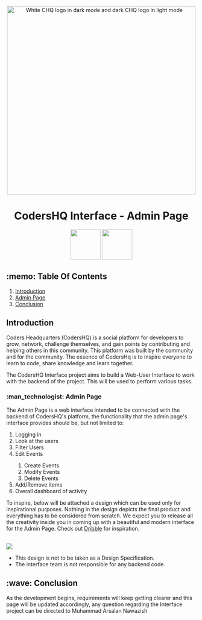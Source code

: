 <p align="center">
    <picture>
        <source media="(prefers-color-scheme: dark)" srcset="https://www.arsal.xyz/CHQAssets/CHQLogo.png">
        <img alt="White CHQ logo in dark mode and dark CHQ logo in light mode" src="https://www.arsal.xyz/CHQAssets/CHQLogoYellow.png" width=500px>
    </picture>
 <h1 align="center">CodersHQ Interface - Admin Page</h1>
</p>

<p align="center">
 <a href="https://opensource.org/licenses/MIT" target="_blank"><img width="80" src="https://img.shields.io/badge/License-MIT-red.svg"></a>
 <a href="https://discord.gg/X3vZZxK3KQ" target="_blank"><img width="80" src="https://img.shields.io/badge/Discord-%237289DA.svg?style=for-the-badge&logo=discord&logoColor=white"></a>
</p>

<h2>:memo: Table Of Contents</h2>
<ol>
  <li><a href="#introduction">Introduction</a></li>
  <li><a href="#adminpage">Admin Page</a></li>
  <li><a href="#conclusion">Conclusion</a></li>
</ol>

<h2 id="introduction">Introduction</h2>
<p>Coders Headquarters (CodersHQ) is a social platform for developers to grow, network, challenge themselves, and gain points by contributing and helping others in this community. This platform was built by the community and for the community. The essence of CodersHq is to inspire everyone to learn to code, share knowledge and learn together. <br/>

The CodersHQ Interface project aims to build a Web-User Interface to work with the backend of the project. This will be used to perform various tasks.</p>

<h3 id="adminpage">:man_technologist: Admin Page</h3>
<p> The Admin Page is a web interface intended to be connected with the backend of CodersHQ's platform, the functionality that the admin page's interface provides should be, but not limited to:
  <ol>
    <li>Logging in</li>
    <li>Look at the users</li>
    <li>Filter Users</li>
    <li>Edit Events</li>
    <ol>
        <li>Create Events</li>
        <li>Modify Events</li>
        <li>Delete Events</li>
    </ol>
    <li>Add/Remove items</li>
    <li>Overall dashboard of activity</li>
  </ol>
To inspire, below will be attached a design which can be used only for inspirational purposes. Nothing in the design depicts the final product and everything has to be considered from scratch. We expect you to release all the creativity inside you in coming up with a beautiful and modern interface for the Admin Page. Check out <a href="https://dribbble.com/" target="_blank">Dribble</a> for inspiration. </p>

<br>

<img src="https://www.arsal.xyz/CHQAssets/CHQ-AdminPage.png">
<p align="center">
    <uL>
        <li>This design is not to be taken as a Design Specification.</li>
        <li>The interface team is not responsible for any backend code.</li>
    </ul>
</p>



<h2 id="conclusion">:wave: Conclusion</h2>
<p>As the development begins, requirements will keep getting clearer and this page will be updated accordingly, any question regarding the Interface project can be directed to Muhammad Arsalan Nawazish</p>